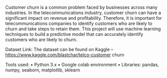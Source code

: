 Customer churn is a common problem faced by businesses across many industries. In the 
telecommunications industry, customer churn can have a significant impact on revenue and profitability. 
Therefore, it is important for telecommunications companies to identify customers who are likely to 
churn and take steps to retain them. This project will use machine learning techniques to build a 
predictive model that can accurately identify customers who are likely to churn.

Dataset Link: The dataset can be found on Kaggle – https://www.kaggle.com/blastchar/telco-customer
churn

Tools used:
• Python 3.x 
• Google colab environment 
• Libraries: pandas, numpy, seaborn, matplotlib, sklearn


